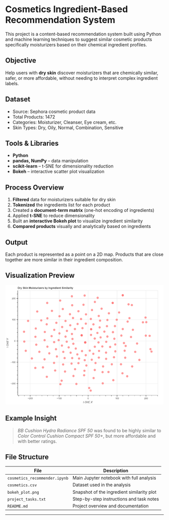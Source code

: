 # Cosmetics Ingredient-Based Recommendation System

This project is a content-based recommendation system built using Python and machine learning techniques to suggest similar cosmetic products specifically moisturizers based on their chemical ingredient profiles.

## Objective

Help users with **dry skin** discover moisturizers that are chemically similar, safer, or more affordable, without needing to interpret complex ingredient labels.

## Dataset

- Source: Sephora cosmetic product data
- Total Products: 1472
- Categories: Moisturizer, Cleanser, Eye cream, etc.
- Skin Types: Dry, Oily, Normal, Combination, Sensitive

## Tools & Libraries

- **Python**
- **pandas, NumPy** – data manipulation
- **scikit-learn** – t-SNE for dimensionality reduction
- **Bokeh** – interactive scatter plot visualization

## Process Overview

1. **Filtered** data for moisturizers suitable for dry skin
2. **Tokenized** the ingredients list for each product
3. Created a **document-term matrix** (one-hot encoding of ingredients)
4. Applied **t-SNE** to reduce dimensionality
5. Built an **interactive Bokeh plot** to visualize ingredient similarity
6. **Compared products** visually and analytically based on ingredients

## Output

Each product is represented as a point on a 2D map. Products that are close together are more similar in their ingredient composition.

## Visualization Preview

![Bokeh Plot](bokeh_plot.png)

## Example Insight

> *BB Cushion Hydra Radiance SPF 50* was found to be highly similar to *Color Control Cushion Compact SPF 50+*, but more affordable and with better ratings.

## File Structure

| File                     | Description |
|--------------------------|-------------|
| `cosmetics_recommender.ipynb` | Main Jupyter notebook with full analysis |
| `cosmetics.csv`          | Dataset used in the analysis |
| `bokeh_plot.png`         | Snapshot of the ingredient similarity plot |
| `project_tasks.txt`      | Step-by-step instructions and task notes |
| `README.md`              | Project overview and documentation |


---


